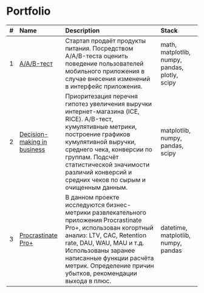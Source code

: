 # Portfolio
| # | Name | Description | Stack |
| :- | :- | :- | :- |
| 1 | [A/A/B-тест](https://github.com/MaksimEfimovR/Portfolio/blob/main/AAB-test/AAB-test.ipynb) | Стартап продаёт продукты питания. Посредством  A/A/B-теста оценить поведение пользователей мобильного приложения в случае внесения изменений в интерфейс приложения. | math, matplotlib, numpy, pandas, plotly, scipy |
| 2 | [Decision-making in business](https://github.com/MaksimEfimovR/Portfolio/blob/main/decision_making_in_business/decision_making.ipynb) | Приоритезация перечня гипотез увеличения выручки интернет-магазина (ICE, RICE). A/B-тест, кумулятивные метрики, построение графиков кумулятивной выручки, среднего чека, конверсии по группам. Подсчёт статистической значимости различий конверсий и средних чеков по сырым и очищенным данным. | matplotlib, numpy, pandas, scipy |
| 3 | [Procrastinate Pro+](https://github.com/MaksimEfimovR/Portfolio/blob/main/procrastinate_pro/procrastinate_pro.ipynb) | В данном проекте исследуются бизнес-метрики развлекательного приложения Procrastinate Pro+, использован когортный анализ: LTV, CAC, Retention rate, DAU, WAU, MAU и т.д. Использованы заранее написанные функции расчёта метрик. Определение причин убытков, рекомендации выхода в плюс. | datetime, matplotlib, numpy, pandas  |
